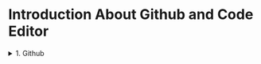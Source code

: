 
# Introduction About Github and Code Editor

<details>
  <summary>1. Github</summary
--What is Git & Github
*Why need Git & Github
*Git bash Downloads & Installation
*Create an Account on Github
*Create project Local to Online
*Create Project Online
*How to fork any github project from another account.

 <summary>2. IDE / Code Editor</summary
 *Vs Code Editor keyboard shortcuts
*Vs Code Downloads
*Important Package installation

</details>

